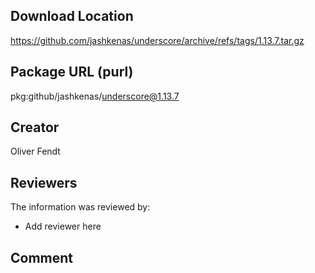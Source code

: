 ## Download Location

https://github.com/jashkenas/underscore/archive/refs/tags/1.13.7.tar.gz

## Package URL (purl)

pkg:github/jashkenas/underscore@1.13.7

## Creator

Oliver Fendt

## Reviewers

The information was reviewed by:

* Add reviewer here

## Comment

